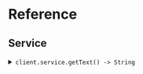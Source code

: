 # Reference
## Service
<details><summary><code>client.service.getText() -> String</code></summary>
<dl>
<dd>

#### 🔌 Usage

<dl>
<dd>

<dl>
<dd>

```java
client.service().getText();
```
</dd>
</dl>
</dd>
</dl>


</dd>
</dl>
</details>
